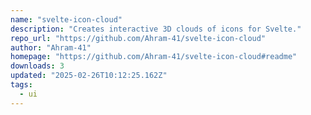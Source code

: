 ```yaml
---
name: "svelte-icon-cloud"
description: "Creates interactive 3D clouds of icons for Svelte."
repo_url: "https://github.com/Ahram-41/svelte-icon-cloud"
author: "Ahram-41"
homepage: "https://github.com/Ahram-41/svelte-icon-cloud#readme"
downloads: 3
updated: "2025-02-26T10:12:25.162Z"
tags: 
  - ui
---
```

